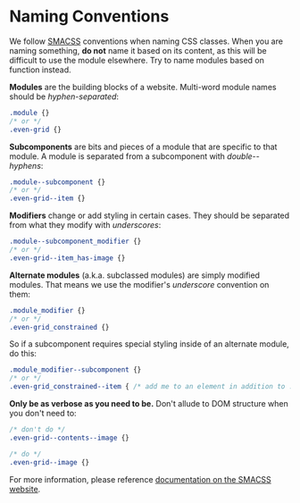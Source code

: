 Naming Conventions
=====

We follow [SMACSS](http://smacss.com/) conventions when naming CSS classes.
When you are naming something, **do not** name it based on its content, as this will be difficult to
use the module elsewhere. Try to name modules based on function instead.

**Modules** are the building blocks of a website. Multi-word module names should be *hyphen-separated*:
```css
.module {}
/* or */
.even-grid {}
```

**Subcomponents** are bits and pieces of a module that are specific to that module. A module is separated from a subcomponent with *double--hyphens*:
```css
.module--subcomponent {}
/* or */
.even-grid--item {}
```

**Modifiers** change or add styling in certain cases. They should be separated from what they modify with *underscores*:
```css
.module--subcomponent_modifier {}
/* or */
.even-grid--item_has-image {}
```

**Alternate modules** (a.k.a. subclassed modules) are simply modified modules. That means we use the modifier's *underscore* convention on them:
```css
.module_modifier {}
/* or */
.even-grid_constrained {}
```

So if a subcomponent requires special styling inside of an alternate module, do this:
```css
.module_modifier--subcomponent {}
/* or */
.even-grid_constrained--item { /* add me to an element in addition to .even-grid--item */}
```

**Only be as verbose as you need to be.** Don't allude to DOM structure when you don't need to:
```css
/* don't do */
.even-grid--contents--image {}

/* do */
.even-grid--image {}
```

For more information, please reference [documentation on the SMACSS website](http://smacss.com/).